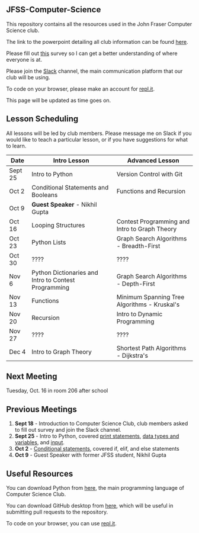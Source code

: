 JFSS-Computer-Science
---
This repository contains all the resources used in the John Fraser Computer Science club. 

The link to the powerpoint detailing all club information can be found [here](https://goo.gl/uJyiEY).

Please fill out [this](https://drive.google.com/open?id=1ZNMRf6A26U0Sfcl_VRzdBuAz0KSdBCMS4lb1doAzk2k) survey so I can get a better understanding of where everyone is at.

Please join the [Slack](https://join.slack.com/t/jfss-compsci/shared_invite/enQtNDM3MzY1Mzk1ODExLWYzM2ZjYzA3N2ViYzM5ZmMyZWYxZTMzMDZmMGI2YTllMDY2NDA4ZGY5NmI2MjM3OGY1YWI5ZmY3MmEzOThmODI) channel, the main communication platform that our club will be using.

To code on your browser, please make an account for [repl.it](https://repl.it).

This page will be updated as time goes on.

Lesson Scheduling
---
All lessons will be led by club members. Please message me on Slack if you would like to teach a particular lesson, or if you have suggestions for what to learn.

| Date    | Intro Lesson                                         | Advanced Lesson                               |
|---------|------------------------------------------------------|-----------------------------------------------|
| Sept 25 | Intro to Python                                      | Version Control with Git                      |
| Oct 2   | Conditional Statements and Booleans                  | Functions and Recursion                       |
| Oct 9   | **Guest Speaker** - Nikhil Gupta                                                                     |
| Oct 16  | Looping Structures                                   | Contest Programming and Intro to Graph Theory |
| Oct 23  | Python Lists                                         | Graph Search Algorithms - Breadth-First       |
| Oct 30  | ????                                                 | ????                                          |
| Nov 6   | Python Dictionaries and Intro to Contest Programming | Graph Search Algorithms - Depth-First         |
| Nov 13  | Functions                                            | Minimum Spanning Tree Algorithms - Kruskal's  |
| Nov 20  | Recursion                                            | Intro to Dynamic Programming                  |
| Nov 27  | ????                                                 | ????                                          |
| Dec 4  | Intro to Graph Theory                                 | Shortest Path Algorithms - Dijkstra's         |


Next Meeting
---
Tuesday, Oct. 16 in room 206 after school

Previous Meetings
---
1. **Sept 18** - Introduction to Computer Science Club, club members asked to fill out survey and join the Slack channel.
2. **Sept 25** - Intro to Python, covered [print statements](https://github.com/JasonYG/Computer-Science-Club/tree/master/Introduction%20to%20Python/00%20-%20Basics), [data types and variables](https://github.com/JasonYG/Computer-Science-Club/tree/master/Introduction%20to%20Python/01%20-%20Input-Output%2C%20Variables%2C%20and%20Data%20Types), and [input](https://github.com/JasonYG/Computer-Science-Club/tree/master/Introduction%20to%20Python/01%20-%20Input-Output%2C%20Variables%2C%20and%20Data%20Types).
3. **Oct 2** - [Conditional statements](https://github.com/JasonYG/Computer-Science-Club/tree/master/Introduction%20to%20Python/02%20-%20Conditional%20Statements), covered if, elif, and else statements
4. **Oct 9** - Guest Speaker with former JFSS student, Nikhil Gupta

Useful Resources
---
You can download Python from [here](https://www.python.org/downloads/), the main programming language of Computer Science Club.

You can download GitHub desktop from [here](https://desktop.github.com/), which will be useful in submitting pull requests to the repository.

To code on your browser, you can use [repl.it](https://repl.it).
